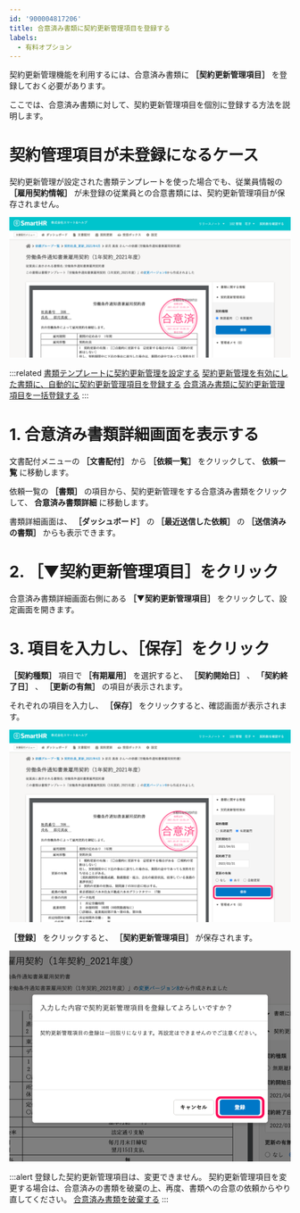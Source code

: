 ```yaml
---
id: '900004817206'
title: 合意済み書類に契約更新管理項目を登録する
labels:
  - 有料オプション
---
```

契約更新管理機能を利用するには、合意済み書類に **［契約更新管理項目］** を登録しておく必要があります。

ここでは、合意済み書類に対して、契約更新管理項目を個別に登録する方法を説明します。

# 契約管理項目が未登録になるケース

契約更新管理が設定された書類テンプレートを使った場合でも、従業員情報の **［雇用契約情報］** が未登録の従業員との合意書類には、契約更新管理項目が保存されません。

![Unregistered_contract_renewal_manage.png](./Unregistered_contract_renewal_manage.png)

:::related
[書類テンプレートに契約更新管理を設定する](https://knowledge.smarthr.jp/hc/ja/articles/360036496394)
[契約更新管理を有効にした書類に、自動的に契約更新管理項目を登録する](https://knowledge.smarthr.jp/hc/ja/articles/900005768523)
[合意済み書類に契約更新管理項目を一括登録する](https://knowledge.smarthr.jp/hc/ja/articles/360036501574)
:::

# 1\. 合意済み書類詳細画面を表示する

文書配付メニューの **［文書配付］** から **［依頼一覧］** をクリックして、 **依頼一覧** に移動します。

依頼一覧の **［書類］**  の項目から、契約更新管理をする合意済み書類をクリックして、 **合意済み書類詳細** に移動します。

書類詳細画面は、 **［ダッシュボード］** の **［最近送信した依頼］** の **［送信済みの書類］** からも表示できます。

# 2\. ［▼契約更新管理項目］をクリック

合意済み書類詳細画面右側にある  **［▼契約更新管理項目］** をクリックして、設定画面を開きます。

# 3\. 項目を入力し、［保存］をクリック

 **［契約種類］** 項目で **［有期雇用］** を選択すると、 **［契約開始日］** 、 **「契約終了日］** 、 **［更新の有無］** の項目が表示されます。

それぞれの項目を入力し、 **［保存］** をクリックすると、確認画面が表示されます。

![register_contract_renewal_manage.png](./register_contract_renewal_manage.png)

 **［登録］** をクリックすると、 **［契約更新管理項目］** が保存されます。

![confirm_dialog.png](./confirm_dialog.png)

:::alert
登録した契約更新管理項目は、変更できません。
契約更新管理項目を変更する場合は、合意済みの書類を破棄の上、再度、書類への合意の依頼からやり直してください。
[合意済み書類を破棄する](https://knowledge.smarthr.jp/hc/ja/articles/360046547474)
:::
